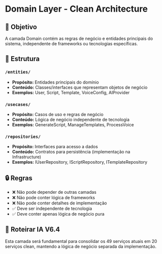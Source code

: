 # Domain Layer - Clean Architecture

## 🎯 Objetivo
A camada Domain contém as regras de negócio e entidades principais do sistema, independente de frameworks ou tecnologias específicas.

## 📁 Estrutura

### `/entities/`
- **Propósito:** Entidades principais do domínio
- **Conteúdo:** Classes/interfaces que representam objetos de negócio
- **Exemplos:** User, Script, Template, VoiceConfig, AIProvider

### `/usecases/`
- **Propósito:** Casos de uso e regras de negócio
- **Conteúdo:** Lógica de negócio independente de tecnologia
- **Exemplos:** GenerateScript, ManageTemplates, ProcessVoice

### `/repositories/`
- **Propósito:** Interfaces para acesso a dados
- **Conteúdo:** Contratos para persistência (implementação na Infrastructure)
- **Exemplos:** IUserRepository, IScriptRepository, ITemplateRepository

## 🔒 Regras
- ❌ Não pode depender de outras camadas
- ❌ Não pode conter lógica de frameworks
- ❌ Não pode conter detalhes de implementação
- ✅ Deve ser independente de tecnologia
- ✅ Deve conter apenas lógica de negócio pura

## 🎯 Roteirar IA V6.4
Esta camada será fundamental para consolidar os 49 serviços atuais em 20 serviços clean, mantendo a lógica de negócio separada da implementação. 